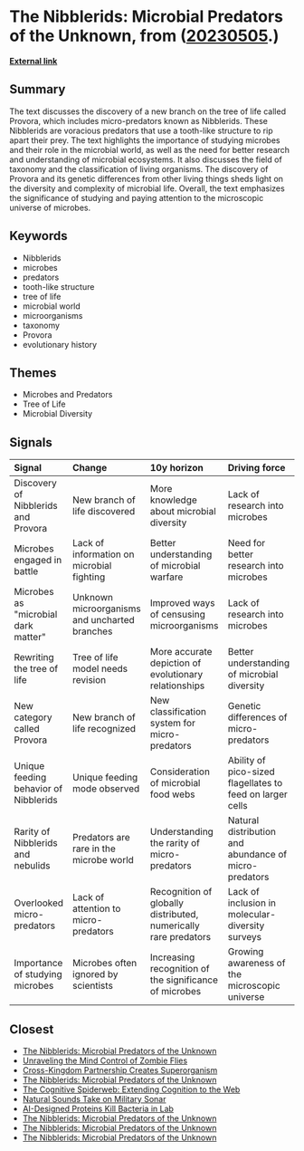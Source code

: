 # __The Nibblerids: Microbial Predators of the Unknown__, from ([20230505](https://kghosh.substack.com/p/20230505).)

__[External link](https://www.salon.com/2022/12/10/nibblerids-provora-new-branch-on-tree-of-life/)__



## Summary

The text discusses the discovery of a new branch on the tree of life called Provora, which includes micro-predators known as Nibblerids. These Nibblerids are voracious predators that use a tooth-like structure to rip apart their prey. The text highlights the importance of studying microbes and their role in the microbial world, as well as the need for better research and understanding of microbial ecosystems. It also discusses the field of taxonomy and the classification of living organisms. The discovery of Provora and its genetic differences from other living things sheds light on the diversity and complexity of microbial life. Overall, the text emphasizes the significance of studying and paying attention to the microscopic universe of microbes.

## Keywords

* Nibblerids
* microbes
* predators
* tooth-like structure
* tree of life
* microbial world
* microorganisms
* taxonomy
* Provora
* evolutionary history

## Themes

* Microbes and Predators
* Tree of Life
* Microbial Diversity

## Signals

| Signal                                | Change                                        | 10y horizon                                                     | Driving force                                             |
|:--------------------------------------|:----------------------------------------------|:----------------------------------------------------------------|:----------------------------------------------------------|
| Discovery of Nibblerids and Provora   | New branch of life discovered                 | More knowledge about microbial diversity                        | Lack of research into microbes                            |
| Microbes engaged in battle            | Lack of information on microbial fighting     | Better understanding of microbial warfare                       | Need for better research into microbes                    |
| Microbes as "microbial dark matter"   | Unknown microorganisms and uncharted branches | Improved ways of censusing microorganisms                       | Lack of research into microbes                            |
| Rewriting the tree of life            | Tree of life model needs revision             | More accurate depiction of evolutionary relationships           | Better understanding of microbial diversity               |
| New category called Provora           | New branch of life recognized                 | New classification system for micro-predators                   | Genetic differences of micro-predators                    |
| Unique feeding behavior of Nibblerids | Unique feeding mode observed                  | Consideration of microbial food webs                            | Ability of pico-sized flagellates to feed on larger cells |
| Rarity of Nibblerids and nebulids     | Predators are rare in the microbe world       | Understanding the rarity of micro-predators                     | Natural distribution and abundance of micro-predators     |
| Overlooked micro-predators            | Lack of attention to micro-predators          | Recognition of globally distributed, numerically rare predators | Lack of inclusion in molecular-diversity surveys          |
| Importance of studying microbes       | Microbes often ignored by scientists          | Increasing recognition of the significance of microbes          | Growing awareness of the microscopic universe             |

## Closest

* [The Nibblerids: Microbial Predators of the Unknown](279ad1b21581f6a15ca206621c443c6d)
* [Unraveling the Mind Control of Zombie Flies](7716ffd31f1b9f566bacf04995fd94f9)
* [Cross-Kingdom Partnership Creates Superorganism](2af3e931e394e21223d8e983e2dd43b7)
* [The Nibblerids: Microbial Predators of the Unknown](279ad1b21581f6a15ca206621c443c6d)
* [The Cognitive Spiderweb: Extending Cognition to the Web](870cf0da8080715e60bf3cef2094cc2a)
* [Natural Sounds Take on Military Sonar](21724ff06f805efad0fe188ab899b1cc)
* [AI-Designed Proteins Kill Bacteria in Lab](851488841bb139d3ed24048269cd0b9b)
* [The Nibblerids: Microbial Predators of the Unknown](279ad1b21581f6a15ca206621c443c6d)
* [The Nibblerids: Microbial Predators of the Unknown](279ad1b21581f6a15ca206621c443c6d)
* [The Nibblerids: Microbial Predators of the Unknown](279ad1b21581f6a15ca206621c443c6d)